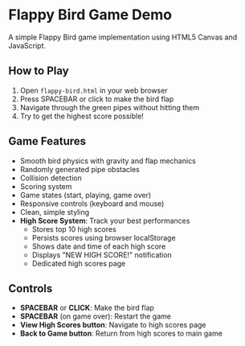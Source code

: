 # Flappy Bird Game Demo

A simple Flappy Bird game implementation using HTML5 Canvas and JavaScript.

## How to Play

1. Open `flappy-bird.html` in your web browser
2. Press SPACEBAR or click to make the bird flap
3. Navigate through the green pipes without hitting them
4. Try to get the highest score possible!

## Game Features

- Smooth bird physics with gravity and flap mechanics
- Randomly generated pipe obstacles
- Collision detection
- Scoring system
- Game states (start, playing, game over)
- Responsive controls (keyboard and mouse)
- Clean, simple styling
- **High Score System**: Track your best performances
  - Stores top 10 high scores
  - Persists scores using browser localStorage
  - Shows date and time of each high score
  - Displays "NEW HIGH SCORE!" notification
  - Dedicated high scores page

## Controls

- **SPACEBAR** or **CLICK**: Make the bird flap
- **SPACEBAR** (on game over): Restart the game
- **View High Scores button**: Navigate to high scores page
- **Back to Game button**: Return from high scores to main game